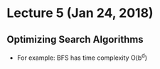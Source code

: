 # Lecture 5 (Jan 24, 2018)
## Optimizing Search Algorithms
* For example: BFS has time complexity O(b<sup>d</sup>)
